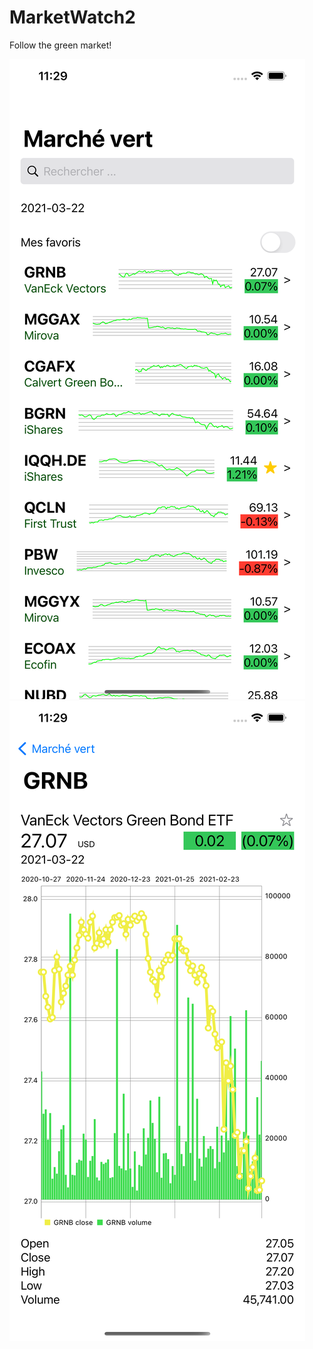# MarketWatch2

Follow the green market!

![Alt Text](/images/simulator1.png)
![Alt Text](/images/simulator2.png)
